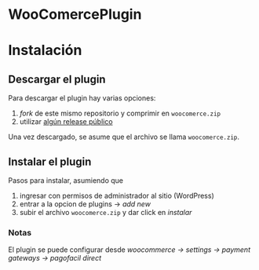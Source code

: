 WooComercePlugin
================

# Instalación

## Descargar el plugin

Para descargar el plugin hay varias opciones:

1. *fork* de este mismo repositorio y comprimir en `woocomerce.zip`
2. utilizar [algún release público](https://github.com/PagoFacil/WooComercePlugin/releases)

Una vez descargado, se asume que el archivo se llama `woocomerce.zip`.

## Instalar el plugin

Pasos para instalar, asumiendo que 

1. ingresar con permisos de administrador al sitio (WordPress)
2. entrar a la opcion de plugins -> *add new*
3. subir el archivo `woocomerce.zip` y dar click en *instalar*

### Notas

El plugin se puede configurar desde  *woocommerce -> settings -> payment gateways -> pagofacil direct*
